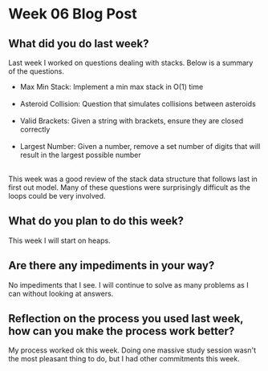# Week 06 Blog Post

## What did you do last week?

Last week I worked on questions dealing with stacks.  Below is a summary of the questions.
<ul>
  <li>Max Min Stack: Implement a min max stack in O(1) time</li><br>
  <li>Asteroid Collision: Question that simulates collisions between asteroids</li><br>
  <li>Valid Brackets: Given a string with brackets, ensure they are closed correctly</li><br>
  <li>Largest Number: Given a number, remove a set number of digits that will result in the largest possible number</li><br>
</ul>

This week was a good review of the stack data structure that follows last in first out model.  Many of these questions were surprisingly difficult as the loops could be very involved.

## What do you plan to do this week?

This week I will start on heaps.

## Are there any impediments in your way?

No impediments that I see.  I will continue to solve as many problems as I can without looking at answers.

## Reflection on the process you used last week, how can you make the process work better?

My process worked ok this week.  Doing one massive study session wasn't the most pleasant thing to do, but I had other commitments this week.

